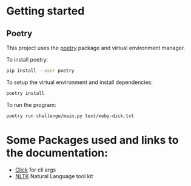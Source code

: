 # Getting started

## Poetry

This project uses the [poetry](https://python-poetry.org/docs/) package and virtual environment manager.

To install poetry:

```bash
pip install --user poetry
```

To setup the virtual environment and install dependencies:

```bash
poetry install
```

To run the program:

```bash
poetry run challenge/main.py text/moby-dick.txt
```

# Some Packages used and links to the documentation:

* [Click](https://click.palletsprojects.com/en/8.1.x/#) for cli args
* [NLTK](https://www.nltk.org/install.html) Natural Language tool kit



